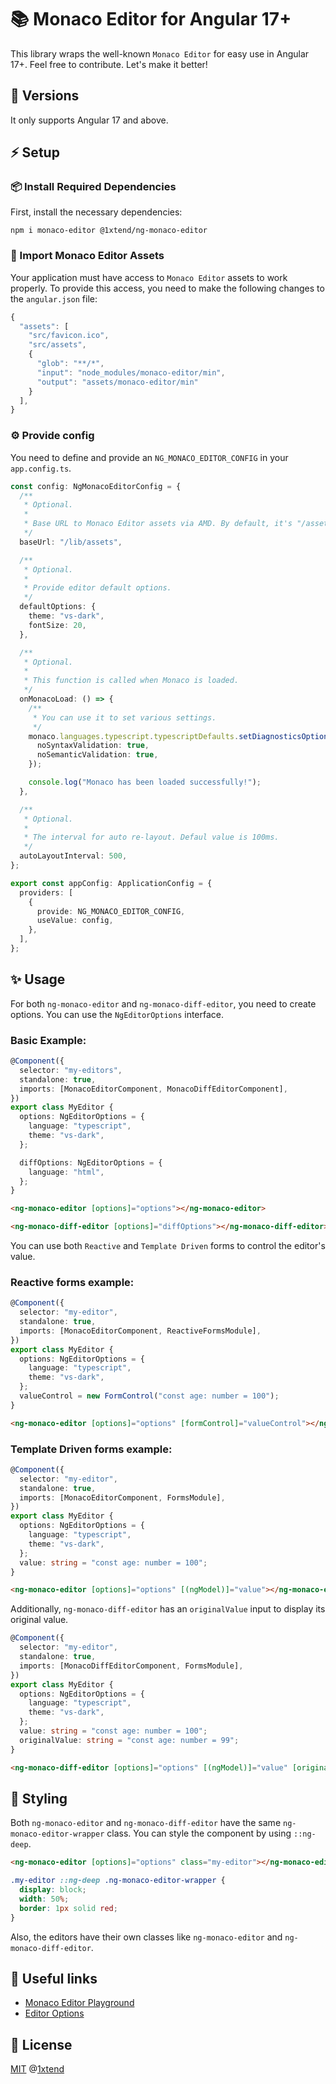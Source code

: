 # 📚 Monaco Editor for Angular 17+

This library wraps the well-known `Monaco Editor` for easy use in Angular 17+. Feel free to contribute. Let's make it better!

## 🎯 Versions

It only supports Angular 17 and above.

## ⚡ Setup

### 📦 Install Required Dependencies

First, install the necessary dependencies:

```
npm i monaco-editor @1xtend/ng-monaco-editor
```

### 📁 Import Monaco Editor Assets

Your application must have access to `Monaco Editor` assets to work properly. To provide this access, you need to make the following changes to the `angular.json` file:

```typescript
{
  "assets": [
    "src/favicon.ico",
    "src/assets",
    {
      "glob": "**/*",
      "input": "node_modules/monaco-editor/min",
      "output": "assets/monaco-editor/min"
    }
  ],
}
```

### ⚙️ Provide config

You need to define and provide an `NG_MONACO_EDITOR_CONFIG` in your `app.config.ts`.

```typescript
const config: NgMonacoEditorConfig = {
  /**
   * Optional.
   *
   * Base URL to Monaco Editor assets via AMD. By default, it's "/assets", but you can change the path to assets in the previous step.
   */
  baseUrl: "/lib/assets",

  /**
   * Optional.
   *
   * Provide editor default options.
   */
  defaultOptions: {
    theme: "vs-dark",
    fontSize: 20,
  },

  /**
   * Optional.
   *
   * This function is called when Monaco is loaded.
   */
  onMonacoLoad: () => {
    /**
     * You can use it to set various settings.
     */
    monaco.languages.typescript.typescriptDefaults.setDiagnosticsOptions({
      noSyntaxValidation: true,
      noSemanticValidation: true,
    });

    console.log("Monaco has been loaded successfully!");
  },

  /**
   * Optional.
   *
   * The interval for auto re-layout. Defaul value is 100ms.
   */
  autoLayoutInterval: 500,
};

export const appConfig: ApplicationConfig = {
  providers: [
    {
      provide: NG_MONACO_EDITOR_CONFIG,
      useValue: config,
    },
  ],
};
```

## ✨ Usage

For both `ng-monaco-editor` and `ng-monaco-diff-editor`, you need to create options. You can use the `NgEditorOptions` interface.

### Basic Example:

```typescript
@Component({
  selector: "my-editors",
  standalone: true,
  imports: [MonacoEditorComponent, MonacoDiffEditorComponent],
})
export class MyEditor {
  options: NgEditorOptions = {
    language: "typescript",
    theme: "vs-dark",
  };

  diffOptions: NgEditorOptions = {
    language: "html",
  };
}
```

```html
<ng-monaco-editor [options]="options"></ng-monaco-editor>
```

```html
<ng-monaco-diff-editor [options]="diffOptions"></ng-monaco-diff-editor>
```

You can use both `Reactive` and `Template Driven` forms to control the editor's value.

### Reactive forms example:

```typescript
@Component({
  selector: "my-editor",
  standalone: true,
  imports: [MonacoEditorComponent, ReactiveFormsModule],
})
export class MyEditor {
  options: NgEditorOptions = {
    language: "typescript",
    theme: "vs-dark",
  };
  valueControl = new FormControl("const age: number = 100");
}
```

```html
<ng-monaco-editor [options]="options" [formControl]="valueControl"></ng-monaco-editor>
```

### Template Driven forms example:

```typescript
@Component({
  selector: "my-editor",
  standalone: true,
  imports: [MonacoEditorComponent, FormsModule],
})
export class MyEditor {
  options: NgEditorOptions = {
    language: "typescript",
    theme: "vs-dark",
  };
  value: string = "const age: number = 100";
}
```

```html
<ng-monaco-editor [options]="options" [(ngModel)]="value"></ng-monaco-editor>
```

Additionally, `ng-monaco-diff-editor` has an `originalValue` input to display its original value.

```typescript
@Component({
  selector: "my-editor",
  standalone: true,
  imports: [MonacoDiffEditorComponent, FormsModule],
})
export class MyEditor {
  options: NgEditorOptions = {
    language: "typescript",
    theme: "vs-dark",
  };
  value: string = "const age: number = 100";
  originalValue: string = "const age: number = 99";
}
```

```html
<ng-monaco-diff-editor [options]="options" [(ngModel)]="value" [originalValue]="originalValue"></ng-monaco-diff-editor>
```

## 🎨 Styling

Both `ng-monaco-editor` and `ng-monaco-diff-editor` have the same `ng-monaco-editor-wrapper` class. You can style the component by using `::ng-deep`.

```html
<ng-monaco-editor [options]="options" class="my-editor"></ng-monaco-editor>
```

```css
.my-editor ::ng-deep .ng-monaco-editor-wrapper {
  display: block;
  width: 50%;
  border: 1px solid red;
}
```

Also, the editors have their own classes like `ng-monaco-editor` and `ng-monaco-diff-editor`.

## 🔗 Useful links

- [Monaco Editor Playground](https://microsoft.github.io/monaco-editor/playground.html)
- [Editor Options](https://microsoft.github.io/monaco-editor/typedoc/variables/editor.EditorOptions.html)

## 📃 License

[MIT](https://github.com/1xtend/ng-monaco-editor/blob/master/license) @[1xtend](https://github.com/1xtend)
